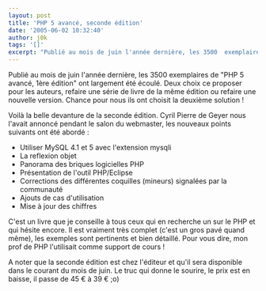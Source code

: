 ```yaml
---
layout: post
title: 'PHP 5 avancé, seconde édition'
date: '2005-06-02 10:32:40'
author: j0k
tags: '[]'
excerpt: "Publié au mois de juin l'année dernière, les 3500  exemplaires de \"PHP 5 avancé, 1ère édition\" ont largement été écoulé. Deux choix ce proposer pour les auteurs, refaire une série de livre de la même édition ou refaire une nouvelle version. Chance pour nous ils ont choisit la deuxième solution !     \n )   \n  \nVoilà la belle devanture de la seconde      …"
---
```


Publié au mois de juin l'année dernière, les 3500  exemplaires de "PHP 5 avancé, 1ère édition" ont largement été écoulé. Deux choix ce proposer pour les auteurs, refaire une série de livre de la même édition ou refaire une nouvelle version. Chance pour nous ils ont choisit la deuxième solution !

Voilà la belle devanture de la seconde édition.   Cyril Pierre de Geyer nous l'avait annoncé pendant le salon du webmaster, les nouveaux points suivants ont été abordé :
* Utiliser MySQL 4.1 et 5 avec l'extension mysqli
* La reflexion objet
* Panorama des briques logicielles PHP
* Présentation de l'outil PHP/Eclipse
* Corrections des différentes coquilles (mineurs) signalées par la communauté
* Ajouts de cas d'utilisation
* Mise à jour des chiffres

C'est un livre que je conseille à tous ceux qui en recherche un sur le PHP et qui hésite encore. Il est vraiment très complet (c'est un gros pavé quand même), les exemples sont pertinents et bien détaillé. Pour vous dire, mon prof de PHP l'utilisait comme support de cours !

A noter que la seconde édition est chez l'éditeur et qu'il sera disponible dans le courant du mois de juin. Le truc qui donne le sourire, le prix est en baisse, il passe de 45 € à 39 € ;o)
